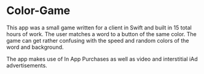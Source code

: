 # Color-Game
This app was a small game written for a client in Swift and built in 15 total hours of work. The user matches a word to a button of the same color. The game can get rather confusing with the speed and random colors of the word and background.

The app makes use of In App Purchases as well as video and interstitial iAd advertisements.
